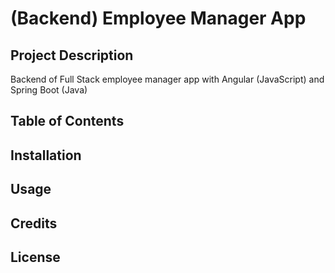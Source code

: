 # (Backend) Employee Manager App

## Project Description 
Backend of Full Stack employee manager app with Angular (JavaScript) and Spring Boot (Java)

## Table of Contents

## Installation

## Usage

## Credits

## License 
